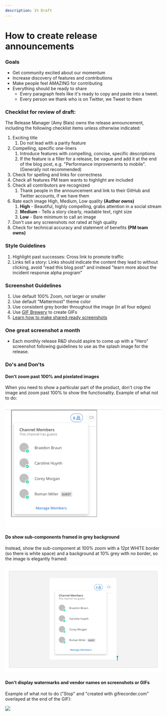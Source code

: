 ```yaml
---
description: 1% Draft
---
```


# How to create release announcements

### **Goals**

* Get community excited about our momentum 
* Increase discovery of features and contributions 
* Make people feel AMAZING for contributing 
* Everything should be ready to share
  * Every paragraph feels like it's ready to copy and paste into a tweet. 
  * Every person we thank who is on Twitter, we Tweet to them

### **Checklist for review of draft:**

The Release Manager \(Amy Blais\) owns the release announcement, including the following checklist items unless otherwise indicated:

1. Exciting title
   1. Do not lead with a parity feature 
2. Compelling, specific one-liners
   1. Introduce features with compelling, concise, specific descriptions
   2. If the feature is a filler for a release, be vague and add it at the end of the blog post, e.g. "Performance improvements to mobile". \(Generally not recommended\)
3. Check for spelling and links for correctness
4. Check all features PM team wants to highlight are included
5. Check all contributors are recognized
   1. Thank people in the announcement and link to their GitHub and Twitter accounts, if we have them
6. Rate each image High, Medium, Low quality **\(Author owns\)**
   1. **High** - Beautiful, highly compelling, grabs attention in a social stream 
   2. **Medium** - Tells a story clearly, readable text, right size 
   3. **Low** - Bare minimum to call an image 
7. Don't use any screenshots not rated at high quality
8. Check for technical accuracy and statement of benefits **\(PM team owns\)** 

### **Style Guidelines**

1. Highlight past successes: Cross link to promote traffic 
2. Links tell a story: Links should indicate the content they lead to without clicking, avoid "read this blog post" and instead "learn more about the incident response alpha program" 

### Screenshot Guidelines

1. Use default 100% Zoom, not larger or smaller
2. Use default "Mattermost" theme color
3. Use consistent grey border throughout the image \(in all four edges\)
4. Use [GIF Brewery](https://gfycat.com/gifbrewery) to create GIFs
5. [Learn how to make shared-ready screenshots](https://handbook.mattermost.com/operations/messaging-and-math/how-to-guides-for-m-and-m/how-to-make-shared-ready-screenshots)

### One great screenshot a month

* Each monthly release R&D should aspire to come up with a "Hero" screenshot following guidelines to use as the splash image for the release. 

### Do's and Don'ts

#### Don't zoom past 100% and pixelated images

When you need to show a particular part of the product, don't crop the image and zoom past 100% to show the functionality. Example of what not to do: 

![](../../../.gitbook/assets/image%20%284%29.png)

#### Do show sub-components framed in grey background 

Instead, show the sub-component at 100% zoom with a 12pt WHITE border \(so there is white space\) and a background at 10% grey with no border, so the image is elegantly framed: 

![](../../../.gitbook/assets/image%20%289%29.png)

#### Don't display watermarks and vendor names on screenshots or GIFs

Example of what not to do \("Stop" and "created with gifrecorder.com" overlayed at the end of the GIF\):

![](https://lh3.googleusercontent.com/WEBoRokx552JClrlTdORk1vBOnjCzLjQnMya9GkKWsNV10oWdXSpFv8qQJaTXViWsy4n7ZcSkSTu3lDDLX5uxF593YFJ9lqT6_syjrFRiVGqlEKzwlxk9fKlCHG1VDJtgvofu-UJ)

